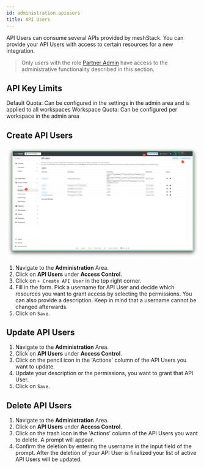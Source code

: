 ```yaml
---
id: administration.apiusers
title: API Users
---
```


API Users can consume several APIs provided by meshStack. You can provide your API Users with access to certain resources for a new integration.

> Only users with the role [Partner Admin](administration.index.md) have access to the administrative functionality described in this section.

## API Key Limits

Default Quota: Can be configured in the settings in the admin area and is applied to all workspaces
Workspace Quota: Can be configured per workspace in the admin area

## Create API Users

![Create API User](assets/create-api-user.png)

1. Navigate to the **Administration** Area.
2. Click on **API Users** under **Access Control**.
3. Click on `+ Create API User` in the top right corner.
4. Fill in the form. Pick a username for API User and decide which resources you want to grant access by selecting the permissions. You can also provide a description. Keep in mind that a username cannot be changed afterwards.
5. Click on `Save`.

## Update API Users

1. Navigate to the **Administration** Area.
2. Click on **API Users** under **Access Control**.
3. Click on the pencil icon in the 'Actions' column of the API Users you want to update.
4. Update your description or the permissions, you want to grant that API User.
5. Click on `Save`.

## Delete API Users

1. Navigate to the **Administration** Area.
2. Click on **API Users** under **Access Control**.
3. Click on the trash icon in the 'Actions' column of the API Users you want to delete. A prompt will appear.
4. Confirm the deletion by entering the username in the input field of the prompt. After the deletion of your API User is finalized your list of active API Users will be updated.
